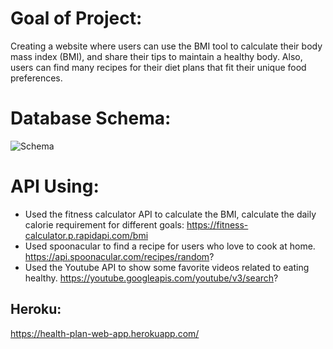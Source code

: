 # Goal of Project:
Creating a website where users can use the BMI tool to calculate their body mass index (BMI), and share their tips to maintain a healthy body. Also, users can find many recipes for their diet plans that fit their unique food preferences. 
# Database Schema:
![Schema](https://user-images.githubusercontent.com/93515126/210734304-fee45794-5095-4d4b-85b0-cc60b510b4b4.png)

# API Using:
- Used the fitness calculator API to calculate the BMI, calculate the daily calorie requirement for different goals:
https://fitness-calculator.p.rapidapi.com/bmi
- Used spoonacular to find a recipe for users who love to cook at home.
https://api.spoonacular.com/recipes/random?
- Used the Youtube API to show some favorite videos related to eating healthy. 
https://youtube.googleapis.com/youtube/v3/search?
## Heroku:
https://health-plan-web-app.herokuapp.com/


